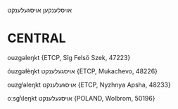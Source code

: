 אויסלענקען
אויסגעלענקט

CENTRAL
========

ouzgəleŋkt {ETCP, Sîg Felső Szek, 47223}

óuzgəɫèŋkt אויסגעלענקט {ETCP, Mukachevo, 48226}

ouzgʲəleŋkt אויסגעלענקט {ETCP, Nyzhnya Apsha, 48233}

oːsgʲɩleŋkt אויסגעלענקט {POLAND, Wolbrom, 50196}